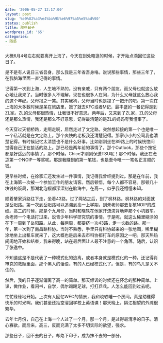 ```yaml
---
date: '2006-05-27 12:17:00'
layout: post
slug: '%e9%82%a3%e4%ba%9b%e6%97%a5%e5%ad%90'
status: publish
title: 那些日子
wordpress_id: '65'
categories:
- 随感
---
```


大概6月4号左右就要离开上海了，今天在到处瞎逛的时候，才开始点滴回忆这些日子。


是不是有人说日三省吾身，那么我是三年省吾身咯。说说那些事情，那些三年了，在我脑海里面一直记得的事情。


记得第一次到上海，人生地不熟的，没有亲戚，只有两个朋友。而父母也就这么放心地让我来了。当时很多人不理解，现在也很多人在问，为什么父母就这么放心我的这个年纪。父母报之一笑。其实我猜，父母当时也是捏了一把汗的吧。第一次在上海的大多数时候是呆在旅店里，饿了就去KFC或者M记，最丰盛的一餐记得是到ZL家。ZL的父母都很热情，让我很不好意思。两年后，又来到了ZL家，ZL的父母还是那么热情，我还是那么不好意思，记得最清楚的是ZL的妈妈夸我懂事了。


今天穿过天钥桥路，走啊走啊，居然走过了文定路。突然想起接的第一个也是唯一一个私活就是在文定路上。那个爽快的老板我还清楚记得。那家小小的公司我也清楚记得。有时候记忆太清楚也不是什么好事，比如刚刚坐在89路上的时候恍惚间觉得自己正在接活的路上。那已经是两年前的事情了。那个Outlook，那些个按钮都是好遥远的事情了。那个时候，Chice才刚刚保送TSU呢！那个时候，我还在忐忑第一个NOIP一等奖呢。那是我赚到的第一笔钱，也是至今唯一一笔名正言顺的钱。


更早些时候，在徐家汇还发生过一件事情，我记得我曾经提到过。那是在年前，我在上海第一次被一个参加工作的朋友请客。然后顿悟，每个人都不容易。那顿几十块钱的饭局，那湖北泡椒都深深刻在脑海中。在高一，似乎我还懵懂未知。


顺着肈家浜路往下走，坐着43路，过了两站之后，到了枫林路。枫林路的对面就是岳阳路。第一次到岳阳路可以追溯到高一上学期，到朱老师那去复核NOIP的成绩。高二的时候，那是个九月份，当时和晓轶在他家汗流浃背地弄那个小机器车。余老师一个电话打过来，说青少年科学研究院的事情。于是呢，就这么稀里糊涂的在下一周到了岳阳路。从此，每两周，都要挤一次43路，走一长截的路。那一年，第一次到了南昌路科协。当时不熟悉，手里只有科协邮来的一张地图，稀里糊涂地坐上出租车就来了，这大概也是后来去市科协都打车的原因之一吧。那天热热闹闹地开始和结束，我来得晚，站在最后面让人最不注意的一个角落。随后，认识了张逸中。


不知道这是不是代表了一种模式化的逃离，或者本身就是模式化的一种。还记得肖审克的救赎里面，那个黑人的话语，有的人已经模式化了。但是，有的鸟儿是关不住的。


然后，我的日子逐渐偏离了高一的简单。那天倾诉的时候还在怀念的那种简单。上课，做作业，看闲书，自学，偶尔踢踢足球，打打乒乓。人怎么能回到过去呢。


忙忙碌碌地开始。上次有人回忆WEC的情景，我和晓轶睡一个房间。真是幼稚得快乐的时光啊。我们甚至还抽空溜回学校上英语课！那天晚上，隔江相望的外滩很繁华。


去年七月份，自己在上海一个人过了一个月。那一个月，是过得最清净的日子。清心寡欲。而后来，高三，反而充满了太多不切实际的欲望，强求。


那些日子，回不去的日子，却烙下印子，成为抹不去的一部分。
